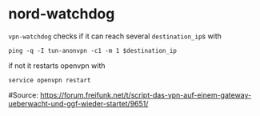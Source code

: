 # nord-watchdog

`vpn-watchdog` checks if it can reach several `destination_ip`s with

    ping -q -I tun-anonvpn -c1 -m 1 $destination_ip

if not it restarts openvpn with

    service openvpn restart


#Source:
https://forum.freifunk.net/t/script-das-vpn-auf-einem-gateway-ueberwacht-und-ggf-wieder-startet/9651/
